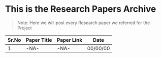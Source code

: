 # This is the Research Papers Archive
> Note: Here we will post every Research paper we referred for the Project

|Sr.No|Paper Title|Paper Link|Date|
|---|---|---|---|
|1|-NA-|-NA-|00/00/00|